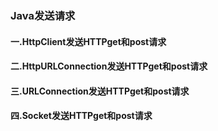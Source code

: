 ### Java发送请求

#### 一.HttpClient发送HTTPget和post请求
#### 二.HttpURLConnection发送HTTPget和post请求
#### 三.URLConnection发送HTTPget和post请求
#### 四.Socket发送HTTPget和post请求


